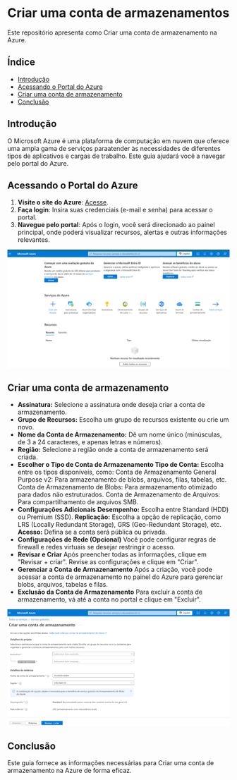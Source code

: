 # Criar uma conta de armazenamentos


Este repositório apresenta como Criar uma conta de armazenamento na Azure.

## Índice

- [Introdução](#introdução)
- [Acessando o Portal do Azure](#acessando-o-portal-do-azure)
- [Criar uma conta de armazenamento](#criar-uma-conta-de-armazenamento)
- [Conclusão](#conclusão)

## Introdução

O Microsoft Azure é uma plataforma de computação em nuvem que oferece uma ampla gama de serviços paraatender 
às necessidades de diferentes tipos de aplicativos e cargas de trabalho. Este guia ajudará você a navegar pelo portal do Azure.

## Acessando o Portal do Azure

1. **Visite o site do Azure**: [Acesse](https://portal.azure.com).
2. **Faça login**: Insira suas credenciais (e-mail e senha) para acessar o portal.
3. **Navegue pelo portal**: Após o login, você será direcionado ao painel principal, onde poderá visualizar recursos, alertas e outras informações relevantes.

![Dashboard](https://github.com/Doni-zete/azure-az900/blob/main/localizando-servicos-por-categoria/img/img1.png)

## Criar uma conta de armazenamento

- **Assinatura:** Selecione a assinatura onde deseja criar a conta de armazenamento.
- **Grupo de Recursos:** Escolha um grupo de recursos existente ou crie um novo.
- **Nome da Conta de Armazenamento:** Dê um nome único (minúsculas, de 3 a 24 caracteres, e apenas letras e números).
- **Região:** Selecione a região onde a conta de armazenamento será criada.
- **Escolher o Tipo de Conta de Armazenamento
   Tipo de Conta:** Escolha entre os tipos disponíveis, como:
   Conta de Armazenamento General Purpose v2: Para armazenamento de blobs, arquivos, filas, tabelas, etc.
   Conta de Armazenamento de Blobs: Para armazenamento otimizado para dados não estruturados.
   Conta de Armazenamento de Arquivos: Para compartilhamento de arquivos SMB.
- **Configurações Adicionais**
   **Desempenho:** Escolha entre Standard (HDD) ou Premium (SSD).
   **Replicação:** Escolha a opção de replicação, como LRS (Locally Redundant Storage), GRS (Geo-Redundant Storage), etc.
   **Acesso:** Defina se a conta será pública ou privada.
- **Configurações de Rede (Opcional)**
   Você pode configurar regras de firewall e redes virtuais se desejar restringir o acesso.
- **Revisar e Criar**
   Após preencher todas as informações, clique em "Revisar + criar".
   Revise as configurações e clique em "Criar".
- **Gerenciar a Conta de Armazenamento**
   Após a criação, você pode acessar a conta de armazenamento no painel do Azure para gerenciar blobs, arquivos, tabelas e filas.
- **Exclusão da Conta de Armazenamento**
    Para excluir a conta de armazenamento, vá até a conta no portal e clique em "Excluir".

![Criar uma conta de armazenamento](https://github.com/Doni-zete/azure-az900/blob/main/criar-uma-conta-de-armazenamento/img/img1.png)


## Conclusão
Este guia  fornece as informações necessárias para Criar uma conta de armazenamento na Azure
 de forma eficaz.
